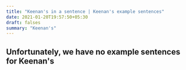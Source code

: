 ```yaml
---
title: "Keenan's in a sentence | Keenan's example sentences"
date: 2021-01-20T19:57:50+05:30
draft: falses
summary: "Keenan's"
---
```

## Unfortunately, we have no example sentences for Keenan's                 
